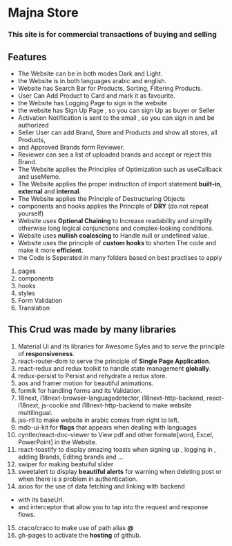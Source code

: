 # **Majna Store**

### This site is for commercial transactions of buying and selling

## **Features**

- The Website can be in both modes Dark and Light.
- the Website is in both languages arabic and english.
- Website has Search Bar for Products, Sorting, Filtering Products.
- User Can Add Product to Card and mark it as favourite.
- the Website has Logging Page to sign in the website
- the website has Sign Up Page , so you can sign Up as buyer or Seller
- Activation Notification is sent to the email , so you can sign in and be authorized
- Seller User can add Brand, Store and Products and show all stores, all Products,
- and Approved Brands form Reviewer.
- Reviewer can see a list of uploaded brands and accept or reject this Brand.
- The Website applies the Principles of Optimization such as useCallback and useMemo.
- The Website applies the proper instruction of import statement **built-in**, **external** and **internal**.
- The Website applies the Principle of Destructuring Objects
- components and hooks applies the Principle of **DRY** (do not repeat yourself)
- Website uses **Optional Chaining** to Increase readability and simplify otherwise long logical conjunctions and complex-looking conditions.
- Website uses **nullish coalescing** to Handle null or undefined value.
- Website uses the principle of **custom hooks** to shorten The code and make it more **efficient**.
- the Code is Seperated in many folders based on best practises to apply

1. pages
2. components
3. hooks
4. styles
5. Form Validation
6. Translation

## This Crud was made by many **libraries**

1. Material Ui and its libraries for Awesome Syles and to serve the principle of **responsiveness**.
2. react-router-dom to serve the principle of **Single Page Application**.
3. react-redux and redux toolkit to handle state management **globally**.
4. redux-persist to Persist and rehydrate a redux store.
5. aos and framer motion for beautiful animations.
6. formik for handling forms and its Validation.
7. 18next, i18next-browser-languagedetector, i18next-http-backend, react-i18next, js-cookie and i18next-http-backend to make website multilingual.
8. jss-rtl to make website in arabic comes from right to left.
9. mdb-ui-kit for **flags** that appears when dealing with languages
10. cyntler/react-doc-viewer to View pdf and other formate[word, Excel, PowerPoint] in the Website.
11. react-toastify to display amazing toasts when signing up , logging in , adding Brands, Editing brands and ...
12. swiper for making beatuiful slider
13. sweetalert to display **beautiful alerts** for warning when deleting post or when there is a problem in authentication.
14. axios for the use of data fetching and linking with backend

- with its baseUrl.
- and interceptor that allow you to tap into the request and response flows.

15. craco/craco to make use of path alias **@**
16. gh-pages to activate the **hosting** of github.
